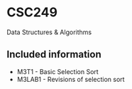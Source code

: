 # CSC249
Data Structures & Algorithms

## Included information
- M3T1 - Basic Selection Sort
- M3LAB1 - Revisions of selection sort
